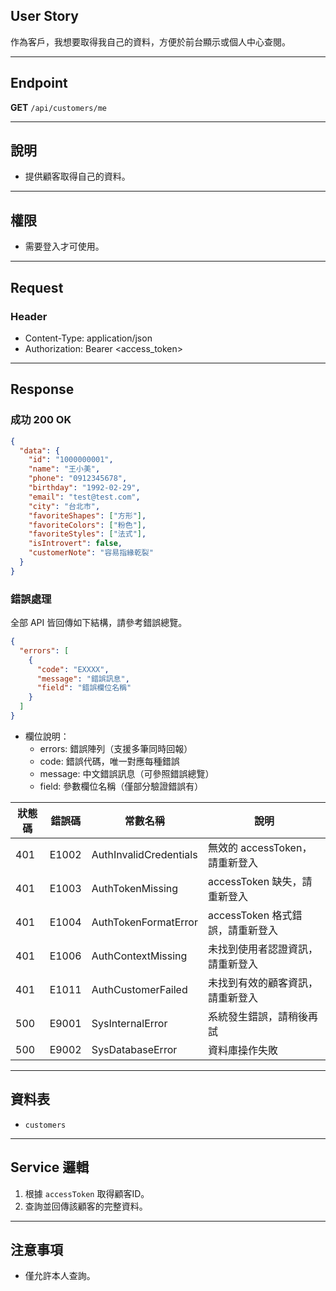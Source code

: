 ## User Story

作為客戶，我想要取得我自己的資料，方便於前台顯示或個人中心查閱。

---

## Endpoint

**GET** `/api/customers/me`

---

## 說明

- 提供顧客取得自己的資料。

---

## 權限

- 需要登入才可使用。

---

## Request

### Header

- Content-Type: application/json
- Authorization: Bearer <access_token>

---

## Response

### 成功 200 OK

```json
{
  "data": {
    "id": "1000000001",
    "name": "王小美",
    "phone": "0912345678",
    "birthday": "1992-02-29",
    "email": "test@test.com",
    "city": "台北市",
    "favoriteShapes": ["方形"],
    "favoriteColors": ["粉色"],
    "favoriteStyles": ["法式"],
    "isIntrovert": false,
    "customerNote": "容易指緣乾裂"
  }
}
```

### 錯誤處理

全部 API 皆回傳如下結構，請參考錯誤總覽。

```json
{
  "errors": [
    {
      "code": "EXXXX",
      "message": "錯誤訊息",
      "field": "錯誤欄位名稱"
    }
  ]
}
```

- 欄位說明：
  - errors: 錯誤陣列（支援多筆同時回報）
  - code: 錯誤代碼，唯一對應每種錯誤
  - message: 中文錯誤訊息（可參照錯誤總覽）
  - field: 參數欄位名稱（僅部分驗證錯誤有）

| 狀態碼 | 錯誤碼 | 常數名稱               | 說明                             |
| ------ | ------ | ---------------------- | -------------------------------- |
| 401    | E1002  | AuthInvalidCredentials | 無效的 accessToken，請重新登入   |
| 401    | E1003  | AuthTokenMissing       | accessToken 缺失，請重新登入     |
| 401    | E1004  | AuthTokenFormatError   | accessToken 格式錯誤，請重新登入 |
| 401    | E1006  | AuthContextMissing     | 未找到使用者認證資訊，請重新登入 |
| 401    | E1011  | AuthCustomerFailed     | 未找到有效的顧客資訊，請重新登入 |
| 500    | E9001  | SysInternalError       | 系統發生錯誤，請稍後再試         |
| 500    | E9002  | SysDatabaseError       | 資料庫操作失敗                   |

---

## 資料表

- `customers`

---

## Service 邏輯

1. 根據 `accessToken` 取得顧客ID。
2. 查詢並回傳該顧客的完整資料。

---

## 注意事項

- 僅允許本人查詢。
